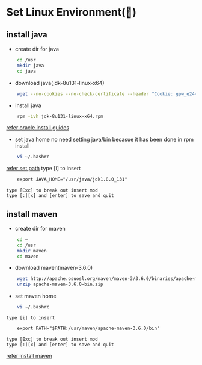 # Set Linux Environment(🙈)


## install java
* create dir for java
```sh
    cd /usr
    mkdir java
    cd java
``` 

* download java(jdk-8u131-linux-x64)
```sh
	wget --no-cookies --no-check-certificate --header "Cookie: gpw_e24=http%3A%2F%2Fwww.oracle.com%2F; oraclelicense=accept-securebackup-cookie" "http://download.oracle.com/otn-pub/java/jdk/8u131-b11/d54c1d3a095b4ff2b6607d096fa80163/jdk-8u131-linux-x64.rpm"
``` 

* install java
```sh
    rpm -ivh jdk-8u131-linux-x64.rpm
``` 
[refer oracle install guides](https://docs.oracle.com/javase/8/docs/technotes/guides/install/linux_jdk.html)


* set java home
    no need setting java/bin becasue it has been done in rpm install
```sh
    vi ~/.bashrc
``` 
[refer set path](https://stackoverflow.com/questions/14637979/how-to-permanently-set-path-on-linux-unix)
    type [i] to insert 
```txt
    export JAVA_HOME="/usr/java/jdk1.8.0_131"
``` 
    type [Exc] to break out insert mod
    type [:][x] and [enter] to save and quit


## install maven
* create dir for maven
```sh
    cd ~
    cd /usr
    mkdir maven
    cd maven
``` 

* download maven(maven-3.6.0)
```sh
    wget http://apache.osuosl.org/maven/maven-3/3.6.0/binaries/apache-maven-3.6.0-bin.zip
    unzip apache-maven-3.6.0-bin.zip
```

* set maven home
```sh
    vi ~/.bashrc
``` 
    type [i] to insert 
```txt
    export PATH="$PATH:/usr/maven/apache-maven-3.6.0/bin"
``` 
    type [Exc] to break out insert mod
    type [:][x] and [enter] to save and quit
[refer install maven](https://maven.apache.org/install.html)


